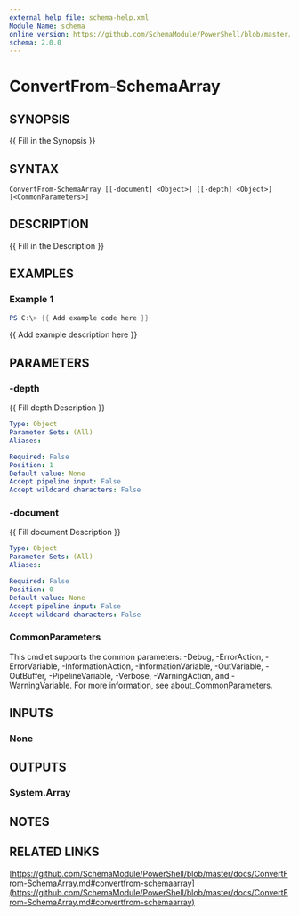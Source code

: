 ```yaml
---
external help file: schema-help.xml
Module Name: schema
online version: https://github.com/SchemaModule/PowerShell/blob/master/docs/ConvertFrom-SchemaArray.md#convertfrom-schemaarray
schema: 2.0.0
---
```


# ConvertFrom-SchemaArray

## SYNOPSIS
{{ Fill in the Synopsis }}

## SYNTAX

```
ConvertFrom-SchemaArray [[-document] <Object>] [[-depth] <Object>] [<CommonParameters>]
```

## DESCRIPTION
{{ Fill in the Description }}

## EXAMPLES

### Example 1
```powershell
PS C:\> {{ Add example code here }}
```

{{ Add example description here }}

## PARAMETERS

### -depth
{{ Fill depth Description }}

```yaml
Type: Object
Parameter Sets: (All)
Aliases:

Required: False
Position: 1
Default value: None
Accept pipeline input: False
Accept wildcard characters: False
```

### -document
{{ Fill document Description }}

```yaml
Type: Object
Parameter Sets: (All)
Aliases:

Required: False
Position: 0
Default value: None
Accept pipeline input: False
Accept wildcard characters: False
```

### CommonParameters
This cmdlet supports the common parameters: -Debug, -ErrorAction, -ErrorVariable, -InformationAction, -InformationVariable, -OutVariable, -OutBuffer, -PipelineVariable, -Verbose, -WarningAction, and -WarningVariable. For more information, see [about_CommonParameters](http://go.microsoft.com/fwlink/?LinkID=113216).

## INPUTS

### None

## OUTPUTS

### System.Array

## NOTES

## RELATED LINKS

[https://github.com/SchemaModule/PowerShell/blob/master/docs/ConvertFrom-SchemaArray.md#convertfrom-schemaarray](https://github.com/SchemaModule/PowerShell/blob/master/docs/ConvertFrom-SchemaArray.md#convertfrom-schemaarray)

